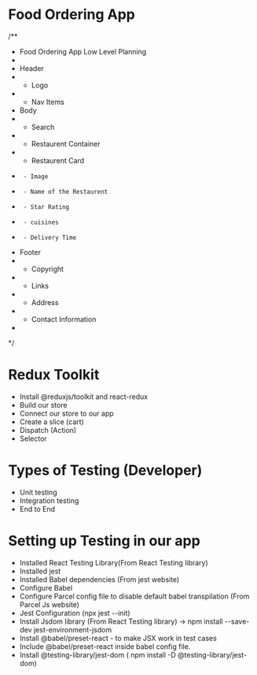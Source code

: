 # Food Ordering App

/**
 * Food Ordering App Low Level Planning
 *
 * Header
 *  - Logo
 *  - Nav Items
 * Body
 *  - Search
 *  - Restaurent Container
 *    - Restaurent Card
 *      - Image
 *      - Name of the Restaurent
 *      - Star Rating
 *      - cuisines
 *      - Delivery Time
 * Footer
 *  - Copyright
 *  - Links
 *  - Address
 *  - Contact Information
 *
 */


# Redux Toolkit
  - Install @reduxjs/toolkit and react-redux 
  - Build our store
  - Connect our store to our app
  - Create a slice (cart)
  - Dispatch (Action)
  - Selector

# Types of Testing (Developer)
  - Unit testing
  - Integration testing
  - End to End 
  
# Setting up Testing in our app
  - Installed React Testing Library(From React Testing library)
  - Installed jest
  - Installed Babel dependencies (From jest website)
  - Configure Babel
  - Configure Parcel config file to disable default babel transpilation (From Parcel Js website)
  - Jest Configuration (npx jest --init)
  - Install Jsdom library (From React Testing library) -> npm install --save-dev jest-environment-jsdom
  - Install @babel/preset-react - to make JSX work in test cases
  - Include @babel/preset-react inside babel config file.
  - Install @testing-library/jest-dom ( npm install -D @testing-library/jest-dom)